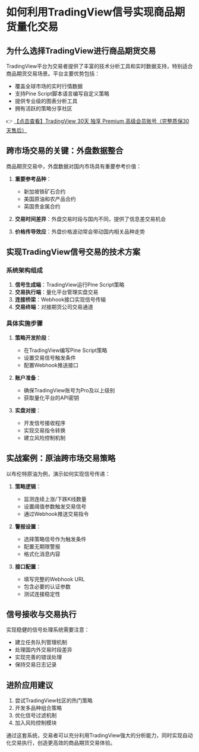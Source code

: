 # 如何利用TradingView信号实现商品期货量化交易

## 为什么选择TradingView进行商品期货交易

TradingView平台为交易者提供了丰富的技术分析工具和实时数据支持，特别适合商品期货交易场景。平台主要优势包括：

- 覆盖全球市场的实时行情数据
- 支持Pine Script脚本语言编写自定义策略
- 提供专业级的图表分析工具
- 拥有活跃的策略分享社区

👉 [【点击查看】TradingView 30天 独享 Premium 高级会员账号（完整质保30天售后）](https://bit.ly/TradingView-Pro)

## 跨市场交易的关键：外盘数据整合

商品期货交易中，外盘数据对国内市场具有重要参考价值：

1. **重要参考品种**：
   - 新加坡铁矿石合约
   - 美国原油和农产品合约
   - 英国贵金属合约

2. **交易时间差异**：外盘交易时段与国内不同，提供了信息差交易机会

3. **价格传导效应**：外盘价格波动常会带动国内相关品种走势

## 实现TradingView信号交易的技术方案

### 系统架构组成

1. **信号生成端**：TradingView运行Pine Script策略
2. **交易执行端**：量化平台管理实盘交易
3. **连接桥梁**：Webhook接口实现信号传输
4. **交易终端**：对接期货公司交易通道

### 具体实施步骤

1. **策略开发阶段**：
   - 在TradingView编写Pine Script策略
   - 设置交易信号触发条件
   - 配置Webhook推送接口

2. **账户准备**：
   - 确保TradingView账号为Pro及以上级别
   - 获取量化平台的API密钥

3. **实盘对接**：
   - 开发信号接收程序
   - 实现交易指令转换
   - 建立风险控制机制

## 实战案例：原油跨市场交易策略

以布伦特原油为例，演示如何实现信号传递：

1. **策略逻辑**：
   - 监测连续上涨/下跌K线数量
   - 设置阈值参数触发交易信号
   - 通过Webhook推送交易指令

2. **警报设置**：
   - 选择策略信号作为触发条件
   - 配置无期限警报
   - 格式化消息内容

3. **接口配置**：
   - 填写完整的Webhook URL
   - 包含必要的认证参数
   - 测试连接稳定性

## 信号接收与交易执行

实现稳健的信号处理系统需要注意：

- 建立任务队列管理机制
- 处理国内外交易时段差异
- 实现完善的错误处理
- 保持交易日志记录

## 进阶应用建议

1. 尝试TradingView社区的热门策略
2. 开发多品种组合策略
3. 优化信号过滤机制
4. 加入风险控制模块

通过这套系统，交易者可以充分利用TradingView强大的分析能力，同时实现自动化交易执行，创造更高效的商品期货交易体验。